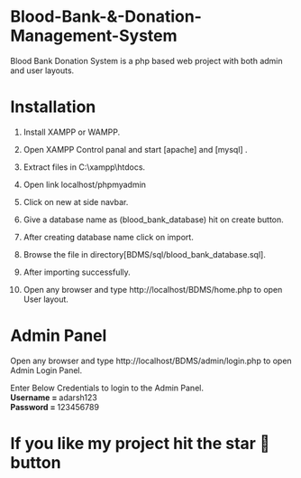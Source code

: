 # Blood-Bank-&-Donation-Management-System

Blood Bank Donation System is a php based web project with both admin and user layouts.

# Installation

1. Install XAMPP or WAMPP.

2. Open XAMPP Control panal and start [apache] and [mysql] .  
     
3. Extract files in C:\xampp\htdocs.

4. Open link localhost/phpmyadmin

5. Click on new at side navbar.

6. Give a database name as (blood_bank_database) hit on create button.

7. After creating database name click on import.

8. Browse the file in directory[BDMS/sql/blood_bank_database.sql].

9. After importing successfully.

10. Open any browser and type http://localhost/BDMS/home.php to open User layout.
     
# Admin Panel
   Open any browser and type http://localhost/BDMS/admin/login.php to open Admin Login Panel.
   
   Enter Below Credentials to login to the Admin Panel.<br>
   <b> Username = </b> adarsh123 <br>
   <b>Password = </b> 123456789
   
# If you like my project hit the star 🌟 button

